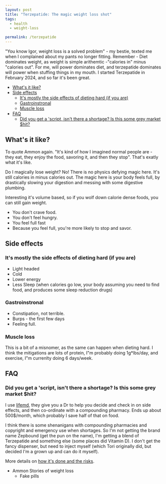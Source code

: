 ```yaml
---
layout: post
title: "Terzepatide: The magic weight loss shot"
tags:
  - health
  - weight-loss

permalink: /terzepatide
---
```


"You know Igor, weight loss is a solved problem" - my bestie, texted me when I complained about my pants no longer fitting. Remember - Diet dominates weight, as weight is simple arithemtic -"calories in" minus "calories out". For me, will power dominates diet, and terzepatide dominates will power when stuffing things in my mouth. I started Terzepatide in February 2024, and so far it's been great.

<!-- prettier-ignore-start -->


<!-- vim-markdown-toc GFM -->

- [What's it like?](#whats-it-like)
- [Side effects](#side-effects)
    - [It's mostly the side effects of dieting hard (if you are)](#its-mostly-the-side-effects-of-dieting-hard-if-you-are)
    - [Gastroinstronal](#gastroinstronal)
    - [Muscle loss](#muscle-loss)
- [FAQ](#faq)
    - [Did you get a 'script, isn't there a shortage? Is this some grey market \$hit?](#did-you-get-a-script-isnt-there-a-shortage-is-this-some-grey-market-hit)

<!-- vim-markdown-toc -->
<!-- prettier-ignore-end -->

## What's it like?

To quote Ammon again. "It's kind of how I imagined normal people are - they eat, they enjoy the food, savoring it, and then they stop". That's exatly what it's like.

Do I magically lose weight? No! There is no physics defying magic here. It's still calories in minus calories out. The magic here is your body feels full, by drastically slowing your digestion and messing with some digestive plumbing.

Interesting it's volume based, so if you wolf down calorie dense foods, you can still gain weight.

- You don't crave food.
- You don't feel hungry.
- You feel full fast
- Because you feel full, you're more likely to stop and savor.

## Side effects

### It's mostly the side effects of dieting hard (if you are)

- Light headed
- Cold
- Lower energy
- Less Sleep (when calories go low, your body assuming you need to find food, and produces some sleep reduction drugs)

### Gastroinstronal

- Constipation, not terrible.
- Burps - the first few days
- Feeling full.

### Muscle loss

This is a bit of a misnomer, as the same can happen when dieting hard. I think the mitigations are lots of protein, I"m probably doing 1g\*lbs/day, and exercise, I"m currenlty doing 6 days/week.

## FAQ

### Did you get a 'script, isn't there a shortage? Is this some grey market \$hit?

I use [lifemd](http://www.lifemd.com), they give you a Dr to help you decide and check in on side effects, and then co-ordinate with a compounding pharmacy. Ends up about 500\$/month, which probably I save half of that on food.

I think there is some shenanigans with compounding pharmacies and copyright and emergency use when shortages. So I'm not getting the brand name Zepbound (get the pun on the name), I'm getting a blend of Terzepatide and something else (some places did Vitamin D). I don't get the fancy dispenser, but need to inject myself (which Tori originally did, but decided I'm a grown up and can do it myself).

More details on [how it's done and the risks](https://www.drugs.com/medical-answers/you-tirzepatide-compounding-pharmacy-3575862/).

- Ammon Stories of weight loss
  - Fake pills
